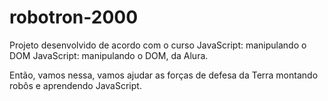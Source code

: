 # robotron-2000

Projeto desenvolvido de acordo com o curso JavaScript: manipulando o DOM JavaScript: manipulando o DOM, da Alura.

Então, vamos nessa, vamos ajudar as forças de defesa da Terra montando robôs e aprendendo JavaScript.

